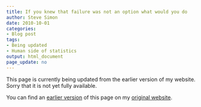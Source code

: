 ```yaml
---
title: If you knew that failure was not an option what would you do
author: Steve Simon
date: 2010-10-01
categories:
- Blog post
tags:
- Being updated
- Human side of statistics
output: html_document
page_update: no
---
```


This page is currently being updated from the earlier version of my website. Sorry that it is not yet fully available.

<!---More--->

You can find an [earlier version][sim1] of this page on my [original website][sim2].

[sim1]: http://www.pmean.com/10/FailureOption.html
[sim2]: http://www.pmean.com/original_site.html
